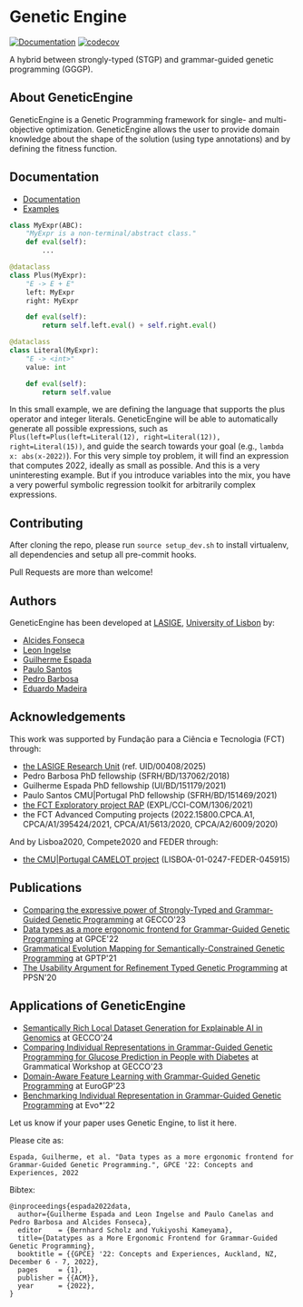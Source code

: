 Genetic Engine
==============

[![Documentation](https://readthedocs.org/projects/geneticengine/badge/?version=latest)](https://geneticengine.readthedocs.io/en/latest/)
[![codecov](https://codecov.io/gh/alcides/GeneticEngine/branch/main/graph/badge.svg?token=ZX84SA7IEP)](https://codecov.io/gh/alcides/GeneticEngine)

A hybrid between strongly-typed (STGP) and grammar-guided genetic programming (GGGP).

About GeneticEngine
-------------------

GeneticEngine is a Genetic Programming framework for single- and multi-objective optimization. GeneticEngine allows the user to provide domain knowledge about the shape of the solution (using type annotations) and by defining the fitness function.


Documentation
-------------

* [Documentation](https://geneticengine.readthedocs.io/)
* [Examples](examples/)

```python
class MyExpr(ABC):
	"MyExpr is a non-terminal/abstract class."
	def eval(self):
		...

@dataclass
class Plus(MyExpr):
	"E -> E + E"
	left: MyExpr
	right: MyExpr

	def eval(self):
		return self.left.eval() + self.right.eval()

@dataclass
class Literal(MyExpr):
	"E -> <int>"
	value: int

	def eval(self):
		return self.value
```

In this small example, we are defining the language that supports the plus operator and integer literals. GeneticEngine will be able to automatically generate all possible expressions, such as `Plus(left=Plus(left=Literal(12), right=Literal(12)), right=Literal(15))`, and guide the search towards your goal (e.g., `lambda x: abs(x-2022)`). For this very simple toy problem, it will find an expression that computes 2022, ideally as small as possible. And this is a very uninteresting example. But if you introduce variables into the mix, you have a very powerful symbolic regression toolkit for arbitrarily complex expressions.


Contributing
-------------

After cloning the repo, please run `source setup_dev.sh` to install virtualenv, all dependencies and setup all pre-commit hooks.

Pull Requests are more than welcome!


Authors
----------
GeneticEngine has been developed at [LASIGE](https://www.lasige.pt), [University of Lisbon](https://ciencias.ulisboa.pt) by:

* [Alcides Fonseca](http://alcidesfonseca.com)
* [Leon Ingelse](https://leoningel.github.io)
* [Guilherme Espada](https://www.lasige.di.fc.ul.pt/user/732)
* [Paulo Santos](https://pcanelas.com/)
* [Pedro Barbosa](https://www.lasige.di.fc.ul.pt/user/661)
* [Eduardo Madeira](https://www.lasige.pt/member/jose-eduardo-madeira)

Acknowledgements
----------------

This work was supported by Fundação para a Ciência e Tecnologia (FCT) through:

* [the LASIGE Research Unit](https://www.lasige.pt) (ref. UID/00408/2025)
* Pedro Barbosa PhD fellowship (SFRH/BD/137062/2018)
* Guilherme Espada PhD fellowship (UI/BD/151179/2021)
* Paulo Santos CMU|Portugal PhD fellowship (SFRH/BD/151469/2021)
* [the FCT Exploratory project RAP](http://wiki.alcidesfonseca.com/research/projects/rap/) (EXPL/CCI-COM/1306/2021)
* the FCT Advanced Computing projects (2022.15800.CPCA.A1, CPCA/A1/395424/2021, CPCA/A1/5613/2020, CPCA/A2/6009/2020)

And by Lisboa2020, Compete2020 and FEDER through:

* [the CMU|Portugal CAMELOT project](http://wiki.alcidesfonseca.com/research/projects/camelot/) (LISBOA-01-0247-FEDER-045915)


Publications
-----------------

* [Comparing the expressive power of Strongly-Typed and Grammar-Guided Genetic Programming](https://www.researchgate.net/publication/370277603_Comparing_the_expressive_power_of_Strongly-Typed_and_Grammar-Guided_Genetic_Programming) at GECCO'23
* [Data types as a more ergonomic frontend for Grammar-Guided Genetic Programming](https://arxiv.org/pdf/2210.04826) at GPCE'22
* [Grammatical Evolution Mapping for Semantically-Constrained Genetic Programming](https://www.researchgate.net/profile/Alcides-Fonseca/publication/358528379_Grammatical_Evolution_Mapping_for_Semantically-Constrained_Genetic_Programming/links/620a1ecf634ff774f4cc2cee/Grammatical-Evolution-Mapping-for-Semantically-Constrained-Genetic-Programming.pdf) at GPTP'21
* [The Usability Argument for Refinement Typed Genetic Programming](https://link.springer.com/chapter/10.1007/978-3-030-58115-2_2) at PPSN'20

Applications of GeneticEngine
-----------------------------
* [Semantically Rich Local Dataset Generation for Explainable AI in Genomics](https://www.researchgate.net/publication/381960322_Semantically_Rich_Local_Dataset_Generation_for_Explainable_AI_in_Genomics) at GECCO'24
* [Comparing Individual Representations in Grammar-Guided Genetic Programming for Glucose Prediction in People with Diabetes](https://www.researchgate.net/publication/371324298_Comparing_Individual_Representations_in_Gram-mar-Guided_Genetic_Programming_for_Glucose_Prediction_in_People_with_Diabetes) at Grammatical Workshop at GECCO'23
* [Domain-Aware Feature Learning with Grammar-Guided Genetic Programming](https://link.springer.com/chapter/10.1007/978-3-031-29573-7_15) at EuroGP'23
* [Benchmarking Individual Representation in Grammar-Guided Genetic Programming](https://wwwww.easychair.org/publications/preprint_download/wqrb) at Evo*'22


Let us know if your paper uses Genetic Engine, to list it here.

Please cite as:

```
Espada, Guilherme, et al. "Data types as a more ergonomic frontend for Grammar-Guided Genetic Programming.", GPCE '22: Concepts and Experiences, 2022
```

Bibtex:

```
@inproceedings{espada2022data,
  author={Guilherme Espada and Leon Ingelse and Paulo Canelas and Pedro Barbosa and Alcides Fonseca},
  editor    = {Bernhard Scholz and Yukiyoshi Kameyama},
  title={Datatypes as a More Ergonomic Frontend for Grammar-Guided Genetic Programming},
  booktitle = {{GPCE} '22: Concepts and Experiences, Auckland, NZ, December 6 - 7, 2022},
  pages     = {1},
  publisher = {{ACM}},
  year      = {2022},
}
```
